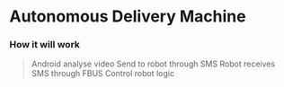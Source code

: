 # Autonomous Delivery Machine

### How it will work

> Android analyse video
> Send to robot through SMS
> Robot receives SMS through FBUS
> Control robot logic
